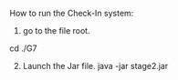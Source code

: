 How to run the Check-In system:
1. go to the file root.

cd ./G7

2. Launch the Jar file.
java -jar stage2.jar

